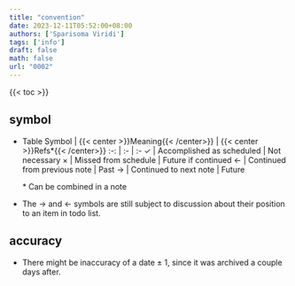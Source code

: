 ```yaml
---
title: "convention"
date: 2023-12-11T05:52:00+08:00
authors: ['Sparisoma Viridi']
tags: ['info']
draft: false
math: false
url: "0002"
---
```

{{< toc >}}


## symbol
+ Table
  Symbol | {{< center >}}Meaning{{< /center>}} | {{< center >}}Refs*{{< /center>}}
  :-: | :- | :-
  &check; | Accomplished as scheduled | Not necessary
  &times; | Missed from schedule | Future if continued
  &leftarrow; | Continued from previous note | Past
  &rightarrow; | Continued to next note | Future

  \* Can be combined in a note
+ The &rightarrow; and &leftarrow; symbols are still subject to discussion about their position to an item in todo list.


## accuracy
+ There might be inaccuracy of a date &pm; 1, since it was archived a couple days after.
